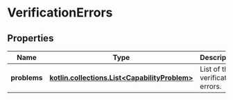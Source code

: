 
# VerificationErrors

## Properties
Name | Type | Description | Notes
------------ | ------------- | ------------- | -------------
**problems** | [**kotlin.collections.List&lt;CapabilityProblem&gt;**](CapabilityProblem.md) | List of the verification errors. |  [optional]



